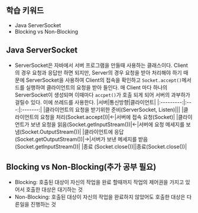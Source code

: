 ## 학습 키워드

- Java ServerSocket
- Blocking vs Non-Blocking

## Java ServerSocket

- ServerSocket은 자바에서 서버 프로그램을 만들때 사용하는 클래스이다. Client의 경우 요청과 응답만 하면 되지만, Server의 경우 요청을 받아 처리해야 하기 때문에 ServerSocket을 사용하여 Client의 접속을 확인하고 `Socket.accept()`메서드를 실행하여 클라이언트의 요청을 받아 들인다. 매 Client 마다 하나의 ServerSocket이 생성되며 이때마다 `accpet()`가 호출 되게 되어 서버의 과부하가 걸릴수 있다. 이에 쓰레드를 사용한다.
  |서버|통신방향|클라이언트|
  |:---------:|:---:|:-------:|
  |클라이언트의 요청을 받기위한 준비(ServerSocket, Listen)|||
  |클라이언트의 요청을 처리(Socket.accept())|<-|서버에 접속 요청(Socket)|
  |클라이언트가 보낸 요청을 읽음(Socket.getInputStream())|<-|서버에 요청 메세지를 보냄(Socket.OutputStream())|
  |클라이언트에 응답(Socket.getOutputStream())|->|서버가 보낸 메세지를 받음(Socket.getInputStream())|
  |종료 (Socket.close())||종료(Socket.close())|

## Blocking vs Non-Blocking(추가 공부 필요)

- Blocking: 호출된 대상이 자신의 작업을 완료 할때까지 작업의 제어권을 가지고 있어서 호출한 대상은 대기하는 것
- Non-Blocking: 호출된 대상이 자신의 작업을 완료하지 않았어도 호출한 대상은 다른일을 진행하는 것
